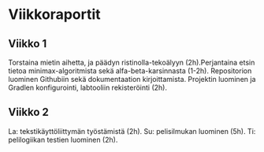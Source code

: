 # Viikkoraportit

## Viikko 1

Torstaina mietin aihetta, ja päädyn ristinolla-tekoälyyn (2h).Perjantaina etsin tietoa minimax-algoritmista sekä alfa-beta-karsinnasta (1-2h). Repositorion luominen Githubiin sekä dokumentaation kirjoittamista. Projektin luominen ja Gradlen konfigurointi, labtooliin rekisteröinti (2h).

## Viikko 2

La: tekstikäyttöliittymän työstämistä (2h). Su: pelisilmukan luominen (5h). Ti: pelilogiikan testien luominen (2h).
